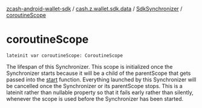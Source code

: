 [zcash-android-wallet-sdk](../../index.md) / [cash.z.wallet.sdk.data](../index.md) / [SdkSynchronizer](index.md) / [coroutineScope](./coroutine-scope.md)

# coroutineScope

`lateinit var coroutineScope: CoroutineScope`

The lifespan of this Synchronizer. This scope is initialized once the Synchronizer starts because it will be a
child of the parentScope that gets passed into the [start](start.md) function. Everything launched by this Synchronizer
will be cancelled once the Synchronizer or its parentScope stops. This is a lateinit rather than nullable
property so that it fails early rather than silently, whenever the scope is used before the Synchronizer has been
started.

